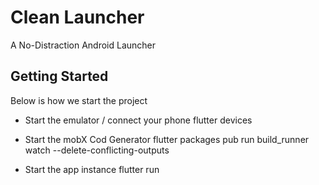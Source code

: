 # Clean Launcher

A No-Distraction Android Launcher

## Getting Started

Below is how we start the project

- Start the emulator / connect your phone
  flutter devices

- Start the mobX Cod Generator
  flutter packages pub run build_runner watch --delete-conflicting-outputs

- Start the app instance
  flutter run
